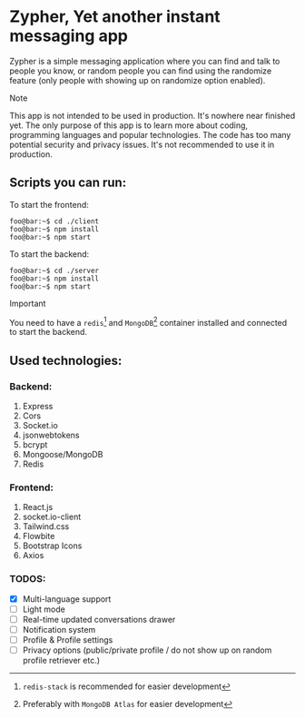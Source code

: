 
# Zypher, Yet another instant messaging app

Zypher is a simple messaging application where you can find and talk to people you know, or random people you can find using the randomize feature (only people with showing up on randomize option enabled).

> [!NOTE]
> This app is not  intended to be used in production. It's nowhere near finished yet. The only purpose of this app is to learn more about coding, programming languages and popular technologies. The code has too many potential security and privacy issues. It's not recommended to use it in production.

## Scripts you can run:
To start the frontend:

```console
foo@bar:~$ cd ./client
foo@bar:~$ npm install
foo@bar:~$ npm start
```
To start the backend:

```console
foo@bar:~$ cd ./server
foo@bar:~$ npm install
foo@bar:~$ npm start
```

> [!IMPORTANT]
> You need to have a `redis`[^1] and `MongoDB`[^2] container installed and connected to start the backend.


[^1]: `redis-stack` is recommended for easier development
[^2]: Preferably with `MongoDB Atlas` for easier development

## Used technologies:

### Backend:

1. Express
2. Cors
3. Socket.io
4. jsonwebtokens
5. bcrypt
6. Mongoose/MongoDB
7. Redis

### Frontend:

1. React.js
2. socket.io-client
4. Tailwind.css
5. Flowbite
6. Bootstrap Icons
7. Axios

### TODOS:
- [x] Multi-language support
- [ ] Light mode
- [ ] Real-time updated conversations drawer
- [ ] Notification system
- [ ] Profile & Profile settings
- [ ] Privacy options (public/private profile / do not show up on random profile retriever etc.)